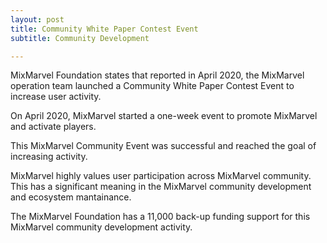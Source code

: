 ```yaml
---
layout: post
title: Community White Paper Contest Event 
subtitle: Community Development 

---
```


MixMarvel Foundation states that reported in April 2020, the MixMarvel operation team launched a Community White Paper Contest Event to increase user activity. 

On April 2020, MixMarvel started a one-week event to promote MixMarvel and activate players. 

This MixMarvel Community Event was successful and reached the goal of increasing activity. 

MixMarvel highly values user participation across MixMarvel community. This has a significant meaning in the MixMarvel community development and ecosystem mantainance. 

The MixMarvel Foundation has a 11,000 back-up funding support for this MixMarvel community development activity. 

